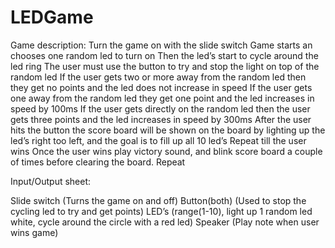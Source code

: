 # LEDGame
Game description: 
Turn the game on with the slide switch
Game starts an chooses one random led to turn on
Then the led’s start to cycle around the led ring
The user must use the button to try and stop the light on top of the random led
If the user gets two or more away from the random led then they get no points and the led does not increase in speed
If the user gets one away from the random led they get one point and the led increases in speed by 100ms
If the user gets directly on the random led then the user gets three points and the led increases in speed by 300ms
After the user hits the button the score board will be shown on the board by lighting up the led’s right too left, and the goal is to fill up all 10 led’s
Repeat till the user wins 
Once the user wins play victory sound, and blink score board a couple of times before clearing the board. 
Repeat

Input/Output sheet:

Slide switch (Turns the game on and off)
Button(both) (Used to stop the cycling led to try and get points)
LED’s (range(1-10), light up 1 random led white, cycle around the circle with a red led)
Speaker (Play note when user wins game)



